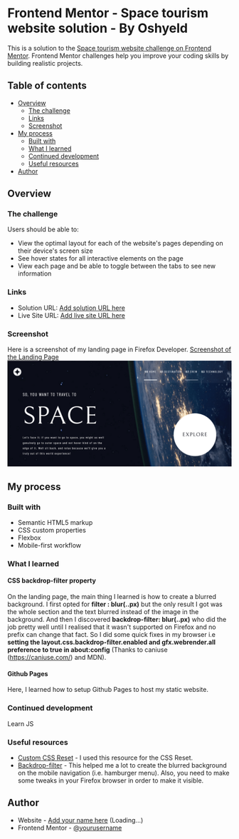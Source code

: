 # Frontend Mentor - Space tourism website solution - By Oshyeld

This is a solution to the [Space tourism website challenge on Frontend Mentor](https://www.frontendmentor.io/challenges/space-tourism-multipage-website-gRWj1URZ3). Frontend Mentor challenges help you improve your coding skills by building realistic projects.

## Table of contents

- [Overview](#overview)
  - [The challenge](#the-challenge)
  - [Links](#links)
  - [Screenshot](#screenshot)
- [My process](#my-process)
  - [Built with](#built-with)
  - [What I learned](#what-i-learned)
  - [Continued development](#continued-development)
  - [Useful resources](#useful-resources)
- [Author](#author)

## Overview

### The challenge

Users should be able to:

- View the optimal layout for each of the website's pages depending on their device's screen size
- See hover states for all interactive elements on the page
- View each page and be able to toggle between the tabs to see new information

### Links

- Solution URL: [Add solution URL here](https://www.frontendmentor.io/solutions/mobile-first-space-tourism-challenge-solution-using-css-flexbox-gHHl7huZt)
- Live Site URL: [Add live site URL here](https://dinadess.github.io/space-tourism-frontend-mentor/index.html)

### Screenshot

Here is a screenshot of my landing page in Firefox Developer.
[Screenshot of the Landing Page](./myPreview.png)
<img src="./myPreview.png" alt="My Homepage Preview"/>

## My process

### Built with

- Semantic HTML5 markup
- CSS custom properties
- Flexbox
- Mobile-first workflow

### What I learned

#### CSS backdrop-filter property

On the landing page, the main thing I learned is how to create a blurred background.
I first opted for **filter : blur(..px)** but the only result I got was the whole section and the text blurred instead of the
image in the background.
And then I discovered **backdrop-filter: blur(..px)** who did the job pretty well until I realised that it wasn't supported on Firefox and no prefix can change that fact.
So I did some quick fixes in my browser i.e **setting the layout.css.backdrop-filter.enabled and gfx.webrender.all preference to true in about:config** (Thanks to caniuse (https://caniuse.com/) and MDN).

#### Github Pages

Here, I learned how to setup Github Pages to host my static website.

### Continued development

Learn JS

### Useful resources

- [Custom CSS Reset](https://www.joshwcomeau.com/css/custom-css-reset/) - I used this resource for the CSS Reset.
- [Backdrop-filter](https://developer.mozilla.org/en-US/docs/Web/CSS/backdrop-filter) - This helped me a lot to create the blurred background on the mobile navigation (i.e. hamburger menu). Also, you need to make some tweaks in your Firefox browser in order to make it visible.

## Author

- Website - [Add your name here](https://www.your-site.com) (Loading...)
- Frontend Mentor - [@yourusername](https://www.frontendmentor.io/profile/dinaDess)
